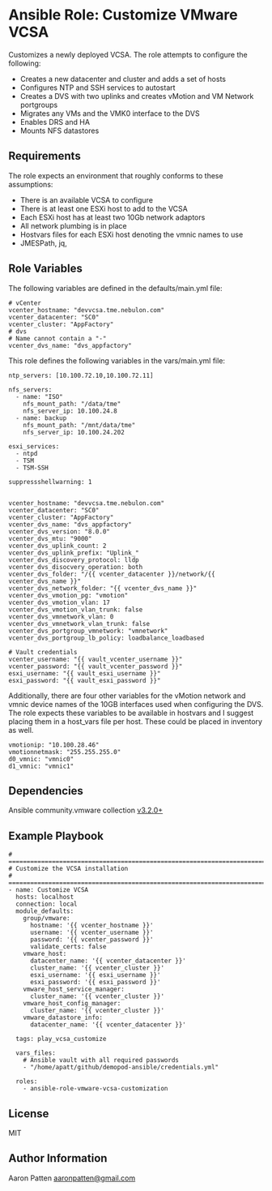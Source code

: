 Ansible Role: Customize VMware VCSA
=========

Customizes a newly deployed VCSA. The role attempts to configure the following:
- Creates a new datacenter and cluster and adds a set of hosts
- Configures NTP and SSH services to autostart
- Creates a DVS with two uplinks and creates vMotion and VM Network portgroups
- Migrates any VMs and the VMK0 interface to the DVS
- Enables DRS and HA
- Mounts NFS datastores

Requirements
------------

The role expects an environment that roughly conforms to these assumptions:
- There is an available VCSA to configure
- There is at least one ESXi host to add to the VCSA
- Each ESXi host has at least two 10Gb network adaptors
- All network plumbing is in place
- Hostvars files for each ESXi host denoting the vmnic names to use
- JMESPath, jq,

Role Variables
--------------

The following variables are defined in the defaults/main.yml file:

    # vCenter
    vcenter_hostname: "devvcsa.tme.nebulon.com"
    vcenter_datacenter: "SC0"
    vcenter_cluster: "AppFactory"
    # dvs
    # Name cannot contain a "-"
    vcenter_dvs_name: "dvs_appfactory"

This role defines the following variables in the vars/main.yml file:

    ntp_servers: [10.100.72.10,10.100.72.11]

    nfs_servers:
      - name: "ISO"
        nfs_mount_path: "/data/tme"
        nfs_server_ip: 10.100.24.8
      - name: backup
        nfs_mount_path: "/mnt/data/tme"
        nfs_server_ip: 10.100.24.202

    esxi_services:
      - ntpd
      - TSM
      - TSM-SSH

    suppressshellwarning: 1


    vcenter_hostname: "devvcsa.tme.nebulon.com"
    vcenter_datacenter: "SC0"
    vcenter_cluster: "AppFactory"
    vcenter_dvs_name: "dvs_appfactory"
    vcenter_dvs_version: "8.0.0"
    vcenter_dvs_mtu: "9000"
    vcenter_dvs_uplink_count: 2
    vcenter_dvs_uplink_prefix: "Uplink_"
    vcenter_dvs_discovery_protocol: lldp
    vcenter_dvs_disocvery_operation: both
    vcenter_dvs_folder: "/{{ vcenter_datacenter }}/network/{{ vcenter_dvs_name }}"
    vcenter_dvs_network_folder: "{{ vcenter_dvs_name }}"
    vcenter_dvs_vmotion_pg: "vmotion"
    vcenter_dvs_vmotion_vlan: 17
    vcenter_dvs_vmotion_vlan_trunk: false
    vcenter_dvs_vmnetwork_vlan: 0
    vcenter_dvs_vmnetwork_vlan_trunk: false
    vcenter_dvs_portgroup_vmnetwork: "vmnetwork"
    vcenter_dvs_portgroup_lb_policy: loadbalance_loadbased

    # Vault credentials
    vcenter_username: "{{ vault_vcenter_username }}"
    vcenter_password: "{{ vault_vcenter_password }}"
    esxi_username: "{{ vault_esxi_username }}"
    esxi_password: "{{ vault_esxi_password }}"

Additionally, there are four other variables for the vMotion network and vmnic device names of the 10GB interfaces used when configuring the DVS. The role expects these variables to be available in hostvars and I suggest placing them in a host_vars file per host. These could be placed in inventory as well.

    vmotionip: "10.100.28.46"
    vmotionnetmask: "255.255.255.0"
    d0_vmnic: "vmnic0"
    d1_vmnic: "vmnic1"

Dependencies
------------

Ansible community.vmware collection [v3.2.0+](https://galaxy.ansible.com/community/vmware)

Example Playbook
----------------

    # ===========================================================================
    # Customize the VCSA installation
    # ===========================================================================
    - name: Customize VCSA
      hosts: localhost
      connection: local
      module_defaults:
        group/vmware:
          hostname: '{{ vcenter_hostname }}'
          username: '{{ vcenter_username }}'
          password: '{{ vcenter_password }}'
          validate_certs: false
        vmware_host:
          datacenter_name: '{{ vcenter_datacenter }}'
          cluster_name: '{{ vcenter_cluster }}'
          esxi_username: '{{ esxi_username }}'
          esxi_password: '{{ esxi_password }}'
        vmware_host_service_manager:
          cluster_name: '{{ vcenter_cluster }}'
        vmware_host_config_manager:
          cluster_name: '{{ vcenter_cluster }}'
        vmware_datastore_info:
          datacenter_name: '{{ vcenter_datacenter }}'

      tags: play_vcsa_customize

      vars_files:
        # Ansible vault with all required passwords
        - "/home/apatt/github/demopod-ansible/credentials.yml"

      roles:
        - ansible-role-vmware-vcsa-customization


License
-------

MIT

Author Information
------------------

Aaron Patten
aaronpatten@gmail.com
